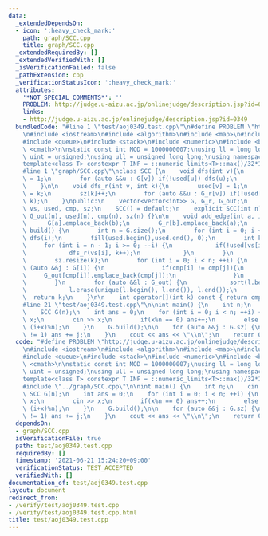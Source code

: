 ```yaml
---
data:
  _extendedDependsOn:
  - icon: ':heavy_check_mark:'
    path: graph/SCC.cpp
    title: graph/SCC.cpp
  _extendedRequiredBy: []
  _extendedVerifiedWith: []
  _isVerificationFailed: false
  _pathExtension: cpp
  _verificationStatusIcon: ':heavy_check_mark:'
  attributes:
    '*NOT_SPECIAL_COMMENTS*': ''
    PROBLEM: http://judge.u-aizu.ac.jp/onlinejudge/description.jsp?id=0349
    links:
    - http://judge.u-aizu.ac.jp/onlinejudge/description.jsp?id=0349
  bundledCode: "#line 1 \"test/aoj0349.test.cpp\"\n#define PROBLEM \"http://judge.u-aizu.ac.jp/onlinejudge/description.jsp?id=0349\"\
    \n#include <iostream>\n#include <algorithm>\n#include <map>\n#include <set>\n\
    #include <queue>\n#include <stack>\n#include <numeric>\n#include <bitset>\n#include\
    \ <cmath>\n\nstatic const int MOD = 1000000007;\nusing ll = long long;\nusing\
    \ uint = unsigned;\nusing ull = unsigned long long;\nusing namespace std;\n\n\
    template<class T> constexpr T INF = ::numeric_limits<T>::max()/32*15+208;\n\n\
    #line 1 \"graph/SCC.cpp\"\nclass SCC {\n    void dfs(int v){\n        used[v]\
    \ = 1;\n        for (auto &&u : G[v]) if(!used[u]) dfs(u);\n        vs.emplace_back(v);\n\
    \    }\n\n    void dfs_r(int v, int k){\n        used[v] = 1;\n        cmp[v]\
    \ = k;\n        sz[k]++;\n        for (auto &&u : G_r[v]) if(!used[u]) dfs_r(u,\
    \ k);\n    }\npublic:\n    vector<vector<int>> G, G_r, G_out;\n    vector<int>\
    \ vs, used, cmp, sz;\n    SCC() = default;\n    explicit SCC(int n) : G(n), G_r(n),\
    \ G_out(n), used(n), cmp(n), sz(n) {}\n\n    void add_edge(int a, int b){\n  \
    \      G[a].emplace_back(b);\n        G_r[b].emplace_back(a);\n    }\n\n    int\
    \ build() {\n        int n = G.size();\n        for (int i = 0; i < n; ++i) if(!used[i])\
    \ dfs(i);\n        fill(used.begin(),used.end(), 0);\n        int k = 0;\n   \
    \     for (int i = n - 1; i >= 0; --i) {\n            if(!used[vs[i]]){\n    \
    \            dfs_r(vs[i], k++);\n            }\n        }\n        G_out.resize(k);\n\
    \        sz.resize(k);\n        for (int i = 0; i < n; ++i) {\n            for\
    \ (auto &&j : G[i]) {\n                if(cmp[i] != cmp[j]){\n               \
    \     G_out[cmp[i]].emplace_back(cmp[j]);\n                }\n            }\n\
    \        }\n        for (auto &&l : G_out) {\n            sort(l.begin(), l.end());\n\
    \            l.erase(unique(l.begin(), l.end()), l.end());\n        }\n      \
    \  return k;\n    }\n\n    int operator[](int k) const { return cmp[k]; }\n};\n\
    #line 21 \"test/aoj0349.test.cpp\"\n\nint main() {\n    int n;\n    cin >> n;\n\
    \    SCC G(n);\n    int ans = 0;\n    for (int i = 0; i < n; ++i) {\n        int\
    \ x;\n        cin >> x;\n        if(x%n == 0) ans++;\n        else G.add_edge(i,\
    \ (i+x)%n);\n    }\n    G.build();\n\n    for (auto &&j : G.sz) {\n        if(j\
    \ != 1) ans += j;\n    }\n    cout << ans << \"\\n\";\n    return 0;\n}\n"
  code: "#define PROBLEM \"http://judge.u-aizu.ac.jp/onlinejudge/description.jsp?id=0349\"\
    \n#include <iostream>\n#include <algorithm>\n#include <map>\n#include <set>\n\
    #include <queue>\n#include <stack>\n#include <numeric>\n#include <bitset>\n#include\
    \ <cmath>\n\nstatic const int MOD = 1000000007;\nusing ll = long long;\nusing\
    \ uint = unsigned;\nusing ull = unsigned long long;\nusing namespace std;\n\n\
    template<class T> constexpr T INF = ::numeric_limits<T>::max()/32*15+208;\n\n\
    #include \"../graph/SCC.cpp\"\n\nint main() {\n    int n;\n    cin >> n;\n   \
    \ SCC G(n);\n    int ans = 0;\n    for (int i = 0; i < n; ++i) {\n        int\
    \ x;\n        cin >> x;\n        if(x%n == 0) ans++;\n        else G.add_edge(i,\
    \ (i+x)%n);\n    }\n    G.build();\n\n    for (auto &&j : G.sz) {\n        if(j\
    \ != 1) ans += j;\n    }\n    cout << ans << \"\\n\";\n    return 0;\n}"
  dependsOn:
  - graph/SCC.cpp
  isVerificationFile: true
  path: test/aoj0349.test.cpp
  requiredBy: []
  timestamp: '2021-06-21 15:24:20+09:00'
  verificationStatus: TEST_ACCEPTED
  verifiedWith: []
documentation_of: test/aoj0349.test.cpp
layout: document
redirect_from:
- /verify/test/aoj0349.test.cpp
- /verify/test/aoj0349.test.cpp.html
title: test/aoj0349.test.cpp
---
```

